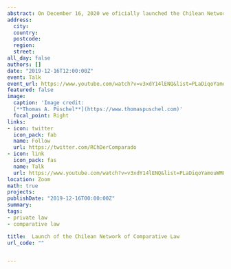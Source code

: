 ```yaml
---
abstract: On December 16, 2020 we oficially launched the Chilean Network of Comparative Law. We were extremely lucky to have Professor Hans-W. Micklitz delivering the inaugural address. His presentation 'Comparative law between theory and practice - how to bridge the gap', sparked an interesting debate and is available online by clicking the link below. 
address:
  city: 
  country: 
  postcode: 
  region: 
  street: 
all_day: false
authors: []
date: "2019-12-16T12:00:00Z"
event: Talk
event_url: https://www.youtube.com/watch?v=v3xdY14lENQ&list=PLaDiqoYamouWMQ_lcmkDXy_udlnITfCEu
featured: false
image:
  caption: 'Image credit: 
  [**Thomas A. Püschel**](https://www.thomaspuschel.com)'
  focal_point: Right
links:
- icon: twitter
  icon_pack: fab
  name: Follow
  url: https://twitter.com/RChDerComparado
- icon: link
  icon_pack: fas
  name: Talk
  url: https://www.youtube.com/watch?v=v3xdY14lENQ&list=PLaDiqoYamouWMQ_lcmkDXy_udlnITfCEu
location: Zoom 
math: true
projects:
publishDate: "2019-12-16T00:00:00Z"
summary: 
tags:
- private law
- comparative law

title:  Launch of the Chilean Network of Comparative Law
url_code: ""


---
```


